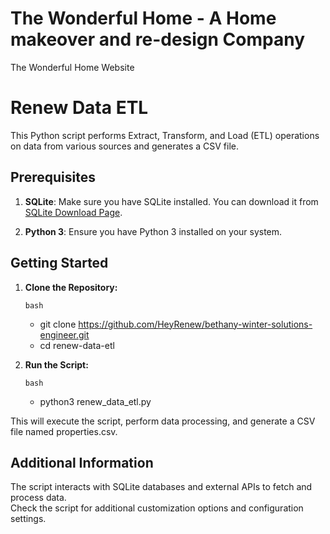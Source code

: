 # The Wonderful Home - A Home makeover and re-design Company
The Wonderful Home Website


# Renew Data ETL

This Python script performs Extract, Transform, and Load (ETL) operations on data from various sources and generates a CSV file.

## Prerequisites

1. **SQLite**: Make sure you have SQLite installed. You can download it from [SQLite Download Page](https://www.sqlite.org/download.html).

2. **Python 3**: Ensure you have Python 3 installed on your system.

## Getting Started

1. **Clone the Repository:**

    `bash`
   </br>
   - git clone https://github.com/HeyRenew/bethany-winter-solutions-engineer.git
   - cd renew-data-etl


3. **Run the Script:**

    `bash`
   </br>
   - python3 renew_data_etl.py

This will execute the script, perform data processing, and generate a CSV file named properties.csv.

## Additional Information

The script interacts with SQLite databases and external APIs to fetch and process data. </br>
Check the script for additional customization options and configuration settings. 
